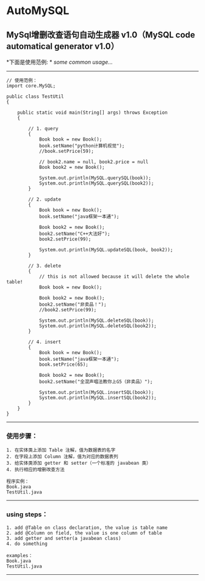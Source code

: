 # AutoMySQL
## MySql增删改查语句自动生成器 v1.0（MySQL code automatical generator v1.0）

*下面是使用范例: *
*some common usage...*

***************************************************************************************************************
    // 使用范例：                                                                                                      
    import core.MySQL;

    public class TestUtil
    {

        public static void main(String[] args) throws Exception
        {

            // 1. query
            {
                Book book = new Book();
                book.setName("python计算机视觉");
                //book.setPrice(59);

                // book2.name = null, book2.price = null
                Book book2 = new Book();

                System.out.println(MySQL.querySQL(book));
                System.out.println(MySQL.querySQL(book2));
            }

            // 2. update
            {
                Book book = new Book();
                book.setName("java框架一本通");

                Book book2 = new Book();
                book2.setName("C++大法好");
                book2.setPrice(99);

                System.out.println(MySQL.updateSQL(book, book2));
            }

            // 3. delete
            {
                // this is not allowed because it will delete the whole table!
                Book book = new Book();

                Book book2 = new Book();
                book2.setName("非卖品！");
                //book2.setPrice(99);

                System.out.println(MySQL.deleteSQL(book));
                System.out.println(MySQL.deleteSQL(book2));
            }

            // 4. insert
            {
                Book book = new Book();
                book.setName("java框架一本通");
                book.setPrice(65);

                Book book2 = new Book();
                book2.setName("全混声唱法教你上G5（非卖品）");

                System.out.println(MySQL.insertSQL(book));
                System.out.println(MySQL.insertSQL(book2));
            }
        }
    }
***************************************************************************************************************
### 使用步骤：<br/>
    1. 在实体类上添加 Table 注解，值为数据表的名字
    2. 在字段上添加 Column 注解，值为对应的数据表列
    3. 给实体类添加 getter 和 setter（一个标准的 javabean 类）
    4. 执行相应的增删改查方法

    程序实例：
    Book.java
    TestUtil.java
***************************************************************************************************************
### using steps：<br/>
    1. add @Table on class declaration, the value is table name
    2. add @Column on field, the value is one column of table
    3. add getter and setter(a javabean class)
    4. do something

    examples：
    Book.java
    TestUtil.java
***************************************************************************************************************
